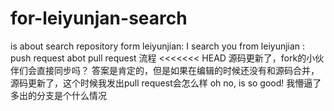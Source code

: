# for-leiyunjan-search
is about search repository
form leiyunjian: I search you
from leiyunjian : push request 
abot pull  request 流程
<<<<<<< HEAD
源码更新了，fork的小伙伴们会直接同步吗？
答案是肯定的，但是如果在编辑的时候还没有和源码合并，源码更新了，这个时候我发出pull request会怎么样
oh no, is so good!
我懵逼了
多出的分支是个什么情况

